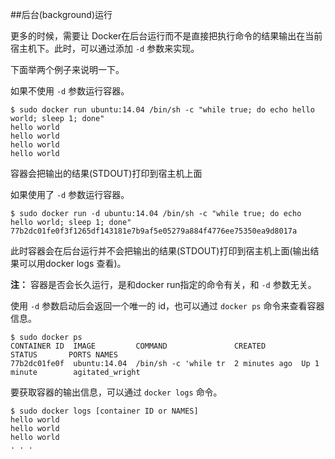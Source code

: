 ##后台(background)运行

更多的时候，需要让 Docker在后台运行而不是直接把执行命令的结果输出在当前宿主机下。此时，可以通过添加 `-d` 参数来实现。

下面举两个例子来说明一下。

如果不使用 `-d` 参数运行容器。
```
$ sudo docker run ubuntu:14.04 /bin/sh -c "while true; do echo hello world; sleep 1; done"
hello world
hello world
hello world
hello world
```
容器会把输出的结果(STDOUT)打印到宿主机上面

如果使用了 `-d` 参数运行容器。
```
$ sudo docker run -d ubuntu:14.04 /bin/sh -c "while true; do echo hello world; sleep 1; done"
77b2dc01fe0f3f1265df143181e7b9af5e05279a884f4776ee75350ea9d8017a
```
此时容器会在后台运行并不会把输出的结果(STDOUT)打印到宿主机上面(输出结果可以用docker logs 查看)。

**注：** 容器是否会长久运行，是和docker run指定的命令有关，和 `-d` 参数无关。

使用 `-d` 参数启动后会返回一个唯一的 id，也可以通过 `docker ps` 命令来查看容器信息。
```
$ sudo docker ps
CONTAINER ID  IMAGE         COMMAND               CREATED        STATUS       PORTS NAMES
77b2dc01fe0f  ubuntu:14.04  /bin/sh -c 'while tr  2 minutes ago  Up 1 minute        agitated_wright
```
要获取容器的输出信息，可以通过 `docker logs` 命令。
```
$ sudo docker logs [container ID or NAMES]
hello world
hello world
hello world
. . .
```
